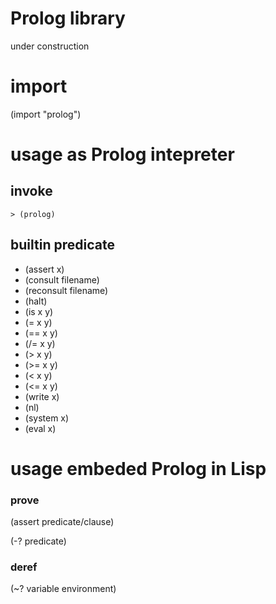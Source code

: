 # Prolog library
under construction

# import
(import "prolog")

# usage as Prolog intepreter

## invoke 
```
> (prolog)
```

## builtin predicate

- (assert x)
- (consult filename)
- (reconsult filename)
- (halt)
- (is x y)
- (= x y)
- (== x y)
- (/= x y)
- (> x y)
- (>= x y)
- (< x y)
- (<= x y)
- (write x)
- (nl)
- (system x)
- (eval x)

# usage embeded Prolog in Lisp

### prove

(assert predicate/clause)

(-? predicate)

### deref
(~? variable environment)
